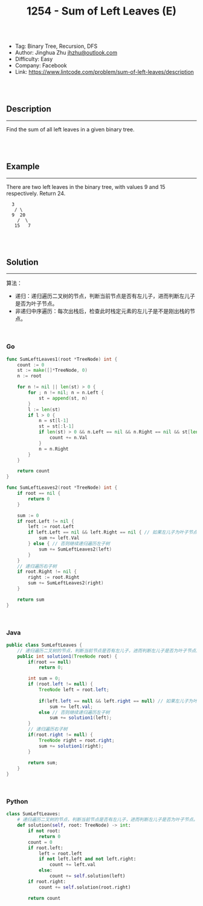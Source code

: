 # <center>1254 - Sum of Left Leaves (E)</center> 


<br></br>

* Tag: Binary Tree, Recursion, DFS
* Author: Jinghua Zhu <jhzhu@outlook.com>
* Difficulty: Easy
* Company: Facebook
* Link: https://www.lintcode.com/problem/sum-of-left-leaves/description

<br></br>



## Description
----
Find the sum of all left leaves in a given binary tree.

<br></br>



## Example
----
There are two left leaves in the binary tree, with values 9 and 15 respectively. Return 24.

```
  3
   / \
  9  20
    /  \
   15   7
```

<br></br>



## Solution
----
算法：
- 递归：递归遍历二叉树的节点，判断当前节点是否有左儿子，进而判断左儿子是否为叶子节点。
- 非递归中序遍历：每次出栈后，检查此时栈定元素的左儿子是不是刚出栈的节点。

<br>


### Go
```go
func SumLeftLeaves1(root *TreeNode) int {
	count := 0
	st := make([]*TreeNode, 0)
	n := root

	for n != nil || len(st) > 0 {
		for ; n != nil; n = n.Left {
			st = append(st, n)
		}
		l := len(st)
		if l > 0 {
			n = st[l-1]
			st = st[:l-1]
			if len(st) > 0 && n.Left == nil && n.Right == nil && st[len(st)-1].Left == n {
				count += n.Val
			}
			n = n.Right
		}
	}

	return count
}
```

```go
func SumLeftLeaves2(root *TreeNode) int {
	if root == nil {
		return 0
	}

	sum := 0
	if root.Left != nil {
		left := root.Left
		if left.Left == nil && left.Right == nil { // 如果左儿子为叶子节点
			sum += left.Val
		} else { // 否则继续递归遍历左子树
			sum += SumLeftLeaves2(left)
		}
	}
	// 递归遍历右子树
	if root.Right != nil {
		right := root.Right
		sum += SumLeftLeaves2(right)
	}

	return sum
}
```

<br>


### Java
```java
public class SumLeftLeaves {
	// 递归遍历二叉树的节点，判断当前节点是否有左儿子，进而判断左儿子是否为叶子节点。
	public int solution1(TreeNode root) {
        if(root == null)
            return 0;

        int sum = 0;
        if (root.left != null) {
            TreeNode left = root.left;
            
            if(left.left == null && left.right == null) // 如果左儿子为叶子节点
                sum += left.val;
            else // 否则继续递归遍历左子树
                sum += solution1(left);
        }
        // 递归遍历右子树
        if(root.right != null) {
            TreeNode right = root.right;
            sum += solution1(right);
        }
        
        return sum;
    }
}
```

<br>


### Python
```python
class SumLeftLeaves:
    # 递归遍历二叉树的节点，判断当前节点是否有左儿子，进而判断左儿子是否为叶子节点。
    def solution(self, root: TreeNode) -> int:
        if not root:
            return 0
        count = 0
        if root.left:
            left = root.left
            if not left.left and not left.right:
                count += left.val
            else:
                count += self.solution(left)
        if root.right:
            count += self.solution(root.right)

        return count
```
